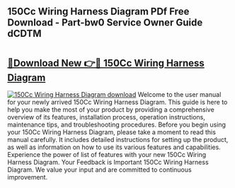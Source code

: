 ## 150Cc Wiring Harness Diagram PDf Free Download - Part-bw0 Service Owner Guide dCDTM

# <h2><a href="http://dfov306.blite.top/?on=150Cc+Wiring+Harness+Diagram">🔗Download New 👉🔴 150Cc Wiring Harness Diagram</a></h2>

[![150Cc Wiring Harness Diagram download](https://i.imgur.com/lujVjoI.png)](http://dfov306.blite.top/?on=150Cc+Wiring+Harness+Diagram)
Welcome to the user manual for your newly arrived 150Cc Wiring Harness Diagram. This guide is here to help you make the most of your product by providing a comprehensive overview of its features, installation process, operation instructions, maintenance tips, and troubleshooting procedures. Before you begin using your 150Cc Wiring Harness Diagram, please take a moment to read this manual carefully. It includes detailed instructions for setting up the product, as well as information on how to use its various features and capabilities. Experience the power of list of features with your new 150Cc Wiring Harness Diagram. Your Feedback is Important 150Cc Wiring Harness Diagram. We value your input and are committed to continuous improvement.
